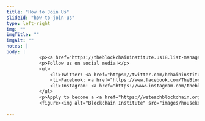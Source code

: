 ```yaml
--- 
title: "How to Join Us"
slideId: "how-to-join-us"
type: left-right
img: ""
imgTitle: ""
imgAlt: ""
notes: | 
body: | 
            <p><a href="https://theblockchaininstitute.us18.list-manage.com/subscribe?u=ed27e0082d5f7e8d5cd3e3622&amp;id=d50da5888a" target="_blank">Sign up for our Newsletter!</a></p>
            <p>Follow us on social media!</p>
            <ul>
                <li>Twitter: <a href="https://twitter.com/bchaininstitute" target="_blank">@bchaininstitute</a></li>
                <li>Facebook: <a href="https://www.facebook.com/TheBlockchainInstitute/" target="_blank">theblockchaininstitute</a></li>
                <li>Instagram: <a href="https://www.instagram.com/theblockchaininstitute/" target="_blank">theblockchaininstitute</a></li>
            </ul>
            <p>Apply to become a <a href="https://weteachblockchain.org/ambassadors/" target="_blank">Blockchain Ambassador!</a></p>
            <figure><img alt="Blockchain Institute" src="images/housekeeping.jpg" title="How To Join Us"></figure>
        
---
```


